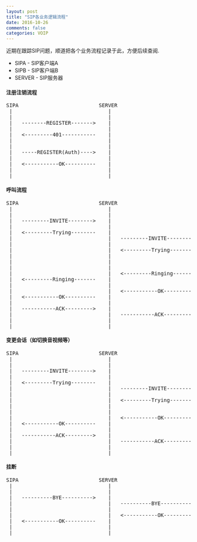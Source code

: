 ```yaml
---
layout: post
title: "SIP各业务逻辑流程"
date: 2016-10-26
comments: false
categories: VOIP
---
```


近期在跟踪SIP问题，顺道把各个业务流程记录于此，方便后续查阅.

* SIPA - SIP客户端A
* SIPB - SIP客户端B
* SERVER - SIP服务器

#### 注册注销流程
<pre>
SIPA                          SERVER
 |                               |
 |                               |
 |   --------REGISTER------->    |
 |                               |
 |   <---------401-----------    |
 |                               |
 |                               |
 |   -----REGISTER(Auth)---->    |
 |                               |
 |   <-----------OK----------    |
 |                               |
 |                               |
</pre>

#### 呼叫流程

<pre>
SIPA                          SERVER                           SIPB
 |                               |                              |
 |                               |                              |
 |   ---------INVITE-------->    |                              |
 |                               |                              |
 |   <---------Trying--------    |                              |
 |                               |   ---------INVITE-------->   |
 |                               |                              |
 |                               |   <---------Trying--------   |
 |                               |                              |
 |                               |                              |
 |                               |                              |
 |                               |   <---------Ringing-------   |
 |   <---------Ringing-------    |                              |
 |                               |                              |
 |                               |   <-----------OK----------   |
 |   <-----------OK----------    |                              |
 |                               |                              |
 |   -----------ACK--------->    |                              |
 |                               |   -----------ACK--------->   |
 |                               |                              |
 |                               |                              |
</pre>

#### 变更会话（如切换音视频等）
<pre>
SIPA                          SERVER                           SIPB
 |                               |                              |
 |                               |                              |
 |   ---------INVITE-------->    |                              |
 |                               |                              |
 |   <---------Trying--------    |                              |
 |                               |   ---------INVITE-------->   |
 |                               |                              |
 |                               |   <---------Trying--------   |
 |                               |                              |
 |                               |                              |
 |                               |   <-----------OK----------   |
 |   <-----------OK----------    |                              |
 |                               |                              |
 |   -----------ACK--------->    |                              |
 |                               |   -----------ACK--------->   |
 |                               |                              |
 |                               |                              |
</pre>

#### 挂断
<pre>
SIPA                          SERVER                           SIPB
 |                               |                              |
 |                               |                              |
 |   ----------BYE---------->    |                              |
 |                               |   ----------BYE---------->   |
 |                               |                              |
 |                               |   <-----------OK----------   |
 |   <-----------OK----------    |                              |
 |                               |                              |
 |                               |                              |
</pre>

